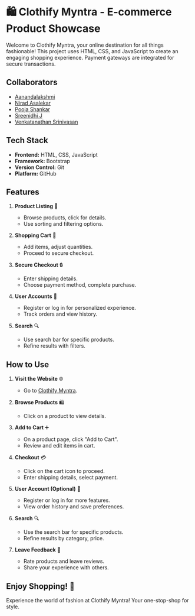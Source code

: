 # 🛍️ Clothify Myntra - E-commerce Product Showcase

Welcome to Clothify Myntra, your online destination for all things fashionable! This project uses HTML, CSS, and JavaScript to create an engaging shopping experience. Payment gateways are integrated for secure transactions.

## Collaborators
- [Aanandalakshmi](https://github.com/Aanandalakshmi)
- [Nirad Asalekar](https://github.com/NiradAsalekar)
- [Pooja Shankar](https://github.com/poojashankar03)
- [Sreenidhi J](https://github.com/sreenidhij)
- [Venkatanathan Srinivasan](https://github.com/VENKATANATHAN-srinivasan)

## Tech Stack
- **Frontend:** HTML, CSS, JavaScript
- **Framework:** Bootstrap
- **Version Control:** Git
- **Platform:** GitHub

## Features
1. **Product Listing** 📝
   - Browse products, click for details.
   - Use sorting and filtering options.

2. **Shopping Cart** 🛒
   - Add items, adjust quantities.
   - Proceed to secure checkout.

3. **Secure Checkout** 🔒
   - Enter shipping details.
   - Choose payment method, complete purchase.

4. **User Accounts** 👤
   - Register or log in for personalized experience.
   - Track orders and view history.

5. **Search** 🔍
   - Use search bar for specific products.
   - Refine results with filters.

## How to Use
1. **Visit the Website** 🌐
   - Go to [Clothify Myntra](https://clothify-myntra.herokuapp.com/).

2. **Browse Products** 🛍️
   - Click on a product to view details.

3. **Add to Cart** ➕
   - On a product page, click "Add to Cart".
   - Review and edit items in cart.

4. **Checkout** 💳
   - Click on the cart icon to proceed.
   - Enter shipping details, select payment.

5. **User Account (Optional)** 👤
   - Register or log in for more features.
   - View order history and save preferences.

6. **Search** 🔍
   - Use the search bar for specific products.
   - Refine results by category, price.

7. **Leave Feedback** 💬
   - Rate products and leave reviews.
   - Share your experience with others.

## Enjoy Shopping! 🎉
Experience the world of fashion at Clothify Myntra! Your one-stop-shop for style.
